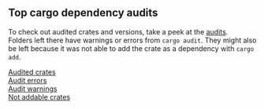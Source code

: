 Top cargo dependency audits
----

To check out audited crates and versions, take a peek at the [audits](audits).  
Folders left there have warnings or errors from `cargo audit`.
They might also be left because it was not able to add the crate as a dependency with `cargo add`.  

[Audited crates](rust_top_crates.txt)  
[Audit errors](audits/failed_crate_audit_error.txt)  
[Audit warnings](audits/failed_crate_audit_warn.txt)  
[Not addable crates](audits/failed_crate_add.txt)  
